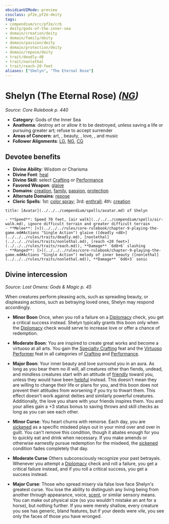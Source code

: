 ```yaml
---
obsidianUIMode: preview
cssclass: pf2e,pf2e-deity
tags:
- compendium/src/pf2e/crb
- deity/gods-of-the-inner-sea
- domain/creation/deity
- domain/family/deity
- domain/passion/deity
- domain/protection/deity
- domain/repose/deity
- trait/deadly-d8
- trait/nonlethal
- trait/reach-20-feet
aliases: ["Shelyn", "The Eternal Rose"]
---
```

# Shelyn (The Eternal Rose) *([NG](../../../rules/traits/neutral-good-b1.md))*  
*Source: Core Rulebook p. 440*  

- **Category**: Gods of the Inner Sea
- **Anathema**: destroy art or allow it to be destroyed, unless saving a life or pursuing greater art; refuse to accept surrender
- **Areas of Concern**: art, , beauty, , love, , and music
- **Follower Alignments**: [LG](../../../rules/traits/lawful-goo-b1.md), [NG](../../../rules/traits/neutral-good-b1.md), [CG](../../../rules/traits/chaotic-good-b1.md)

## Devotee benefits

- **Divine Ability**: Wisdom or Charisma
- **Divine Font**: [heal](../../spells/heal.md)
- **Divine Skill**: select [Crafting](../../skills.md#Crafting) or [Performance](../../skills.md#Performance)
- **Favored Weapon**: [glaive](../../equipment/items/glaive.md)
- **Domains**: [creation](../domains.md#Creation), [family](../domains.md#Family), [passion](../domains.md#Passion), [protection](../domains.md#Protection)
- **Alternate Domains**: [repose](../domains.md#Repose)
- **Cleric Spells**: 1st: [color spray](../../spells/color-spray.md); 3rd: [enthrall](../../spells/enthrall.md); 4th: [creation](../../spells/creation.md)

```ad-embed-avatar
title: [Avatar](../../../compendium/spells/avatar.md) of Shelyn

- **Speed**: Speed 70 feet, [air walk](../../../compendium/spells/air-walk.md), ignore difficult terrain and greater difficult terrain
- **Melee**: [>](../../../rules/core-rulebook/chapter-9-playing-the-game.md#Actions "Single Action") glaive ([deadly <d8>](../../../rules/traits/deadly.md), [nonlethal](../../../rules/traits/nonlethal.md), [reach <20 feet>](../../../rules/traits/reach.md)), **Damage** `6d8+6` slashing
- **Ranged**: [>](../../../rules/core-rulebook/chapter-9-playing-the-game.md#Actions "Single Action") melody of inner beauty ([nonlethal](../../../rules/traits/nonlethal.md)), **Damage** `6d6+3` sonic
```

## Divine intercession
*Source: Lost Omens: Gods & Magic p. 45*

When creatures perform pleasing acts, such as spreading beauty, or displeasing actions, such as betraying loved ones, Shelyn may respond accordingly.

- **Minor Boon** Once, when you roll a failure on a [Diplomacy](../../skills.md#Diplomacy) check, you get a critical success instead. Shelyn typically grants this boon only when the [Diplomacy](../../skills.md#Diplomacy) check would serve to increase love or offer a chance of redemption.
- **Moderate Boon**: You are inspired to create great works and become a virtuoso at all arts. You gain the [Specialty Crafting](../../feats/specialty-crafting.md) feat and the [Virtuoso Performer](../../feats/virtuosic-performer.md) feat in all categories of [Crafting](../../skills.md#Crafting) and [Performance](../../skills.md#Performance).
- **Major Boon**: Your inner beauty and love surround you in an aura. As long as you bear them no ill will, all creatures other than fiends, undead, and mindless creatures start with an attitude of [friendly](../../../rules/conditions.md#Friendly) toward you, unless they would have been [helpful](../../../rules/conditions.md#Helpful) instead. This doesn't mean they are willing to change their life or plans for you, and this boon does not prevent their attitudes from worsening if you try to thwart them. This effect doesn't work against deities and similarly powerful creatures. Additionally, the love you share with your friends inspires them. You and your allies gain a +3 status bonus to saving throws and skill checks as long as you can see each other.

- **Minor Curse**: You heart churns with remorse. Each day, you are [sickened](../../../rules/conditions.md#Sickened) as a specific misdeed plays out in your mind over and over in guilt. You can't remove this condition, though it abates enough for you to quickly eat and drink when necessary. If you make amends or otherwise earnestly pursue redemption for the misdeed, the [sickened](../../../rules/conditions.md#Sickened) condition fades completely that day.
- **Moderate Curse** Others subconsciously recognize your past betrayals. Whenever you attempt a [Diplomacy](../../skills.md#Diplomacy) check and roll a failure, you get a critical failure instead, and if you roll a critical success, you get a success instead.
- **Major Curse**: Those who spread misery via false love face Shelyn's greatest curse. You lose the ability to distinguish any living being from another through appearance, voice, [scent](../../../rules/abilities/scent.md), or similar sensory means. You can make out physical size (so you wouldn't mistake an ant for a horse), but nothing further. If you were merely shallow, every creature you see has generic, bland features, but if your deeds were vile, you see only the faces of those you have wronged.
